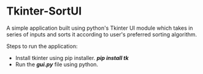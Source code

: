 # Tkinter-SortUI
A simple application built using python's Tkinter UI module which takes in series of inputs and sorts it according to user's preferred sorting algorithm.

Steps to run the application:
* Install tkinter using pip installer.
  ***pip install tk***
* Run the ***gui.py*** file using python.
